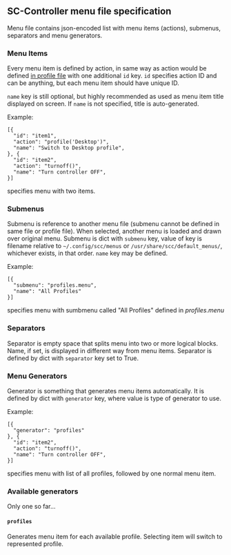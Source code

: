 SC-Controller menu file specification
----------------------------------------

Menu file contains json-encoded list with menu items (actions), submenus,
separators and menu generators.

### Menu Items

Every menu item is defined by action, in same way  as action would be defined
[in profile file](profile-file.md#Action_definition) with one additional
`id` key. `id` specifies action ID and can be anything, but each menu item
should have unique ID.

`name` key is still optional, but highly recommended as used as menu item title
displayed on screen. If `name` is not specified, title is auto-generated.

Example:

	[{
	  "id": "item1", 
	  "action": "profile('Desktop')", 
	  "name": "Switch to Desktop profile", 
	}, {
	  "id": "item2", 
	  "action": "turnoff()", 
	  "name": "Turn controller OFF", 
	}]

specifies menu with two items.

### Submenus

Submenu is reference to another menu file (submenu cannot be defined in same
file or profile file). When selected, another menu is loaded and drawn over
original menu.
Submenu is dict with `submenu` key, value of key is filename relative to
`~/.config/scc/menus` or `/usr/share/scc/default_menus/`, whichever exists, in
that order.
`name` key may be defined.

Example:

	[{
	  "submenu": "profiles.menu", 
	  "name": "All Profiles"
	}]

specifies menu with sumbmenu called "All Profiles" defined in *profiles.menu*

### Separators

Separator is empty space that splits menu into two or more logical blocks.
Name, if set, is displayed in different way from menu items. Separator is
defined by dict with `separator` key set to True.

### Menu Generators

Generator is something that generates menu items automatically. It is defined
by dict with `generator` key, where value is type of generator to use.

Example:

	[{
	  "generator": "profiles"
	}, {
	  "id": "item2", 
	  "action": "turnoff()", 
	  "name": "Turn controller OFF", 
	}]

specifies menu with list of all profiles, followed by one normal menu item.


### Available generators
Only one so far...

#### `profiles`
Generates menu item for each available profile. Selecting item will switch to represented profile.

